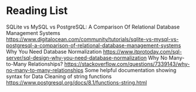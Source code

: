 # Reading List

SQLite vs MySQL vs PostgreSQL: A Comparison Of Relational Database Management Systems
https://www.digitalocean.com/community/tutorials/sqlite-vs-mysql-vs-postgresql-a-comparison-of-relational-database-management-systems
Why You Need Database Normalization
https://www.itprotoday.com/sql-server/sql-design-why-you-need-database-normalization
Why No Many-to-Many Relationships?
https://stackoverflow.com/questions/7339143/why-no-many-to-many-relationships
Some helpful documentation showing syntax for Data Cleaning of string functions https://www.postgresql.org/docs/8.1/functions-string.html

